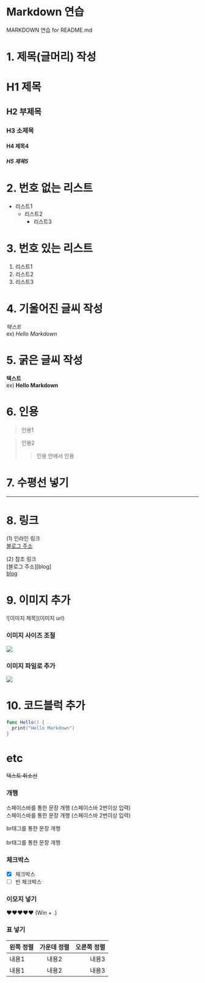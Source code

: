 # Markdown 연습
MARKDOWN 연습 for README.md  


# 1. 제목(글머리) 작성
# H1 제목
## H2 부제목
### H3 소제목
#### H4 제목4
##### H5 제목5  


# 2. 번호 없는 리스트
* 리스트1
  - 리스트2
    + 리스트3  

    
# 3. 번호 있는 리스트
1. 리스트1
2. 리스트2
3. 리스트3  


# 4. 기울어진 글씨 작성
*텍스트*  
ex) *Hello Markdown*  


# 5. 굵은 글씨 작성
**텍스트**  
ex) **Hello Markdown**  


# 6. 인용
> 인용1

> 인용2
>> 인용 안에서 인용  


# 7. 수평선 넣기
---  


# 8. 링크
(1) 인라인 링크  
[블로그 주소](https://dev0945.tistory.com/)

(2) 참조 링크  
[블로그 주소][blog]  
[blog](https://dev0945.tistory.com/, "My blog")  


# 9. 이미지 추가
![이미지 제목](이미지 url)  


### 이미지 사이즈 조절
<img src="이미지 url" width="" height="">  


### 이미지 파일로 추가
<img src="파일명.jpg" width="">  


# 10. 코드블럭 추가
```swift
func Hello() {
  print("Hello Markdown")
}
```  


# etc
~~텍스트 취소선~~

### 개행
스페이스바를 통한 문장 개행 (스페이스바 2번이상 입력)  
스페이스바를 통한 문장 개행 (스페이스바 2번이상 입력)

br태그를 통한 문장 개행
<br>
<br>
br태그를 통한 문장 개행

### 체크박스
* [x] 체크박스
* [ ] 빈 체크박스

### 이모지 넣기
❤❤❤❤❤ (Win + .)

### 표 넣기
|왼쪽 정렬|가운데 정렬|오른쪽 정렬|
|:---|:---:|---:|
|내용1|내용2|내용3|
|내용1|내용2|내용3|
